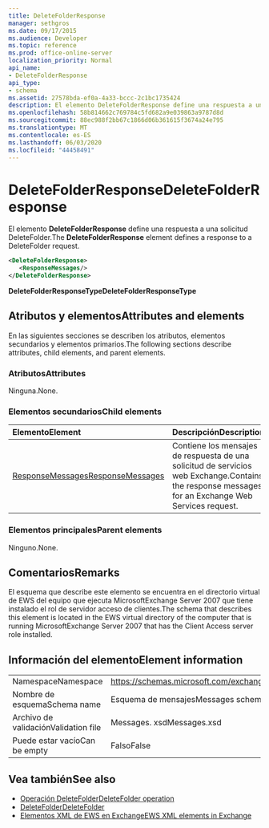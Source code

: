 ```yaml
---
title: DeleteFolderResponse
manager: sethgros
ms.date: 09/17/2015
ms.audience: Developer
ms.topic: reference
ms.prod: office-online-server
localization_priority: Normal
api_name:
- DeleteFolderResponse
api_type:
- schema
ms.assetid: 27578bda-ef0a-4a33-bccc-2c1bc1735424
description: El elemento DeleteFolderResponse define una respuesta a una solicitud DeleteFolder.
ms.openlocfilehash: 58b814662c769784c5fd682a9e039863a9787d8d
ms.sourcegitcommit: 88ec988f2bb67c1866d06b361615f3674a24e795
ms.translationtype: MT
ms.contentlocale: es-ES
ms.lasthandoff: 06/03/2020
ms.locfileid: "44458491"
---
```

# <a name="deletefolderresponse"></a><span data-ttu-id="5d52c-103">DeleteFolderResponse</span><span class="sxs-lookup"><span data-stu-id="5d52c-103">DeleteFolderResponse</span></span>

<span data-ttu-id="5d52c-104">El elemento **DeleteFolderResponse** define una respuesta a una solicitud DeleteFolder.</span><span class="sxs-lookup"><span data-stu-id="5d52c-104">The **DeleteFolderResponse** element defines a response to a DeleteFolder request.</span></span> 
  
```xml
<DeleteFolderResponse>
   <ResponseMessages/>
</DeleteFolderResponse>
```

 <span data-ttu-id="5d52c-105">**DeleteFolderResponseType**</span><span class="sxs-lookup"><span data-stu-id="5d52c-105">**DeleteFolderResponseType**</span></span>
## <a name="attributes-and-elements"></a><span data-ttu-id="5d52c-106">Atributos y elementos</span><span class="sxs-lookup"><span data-stu-id="5d52c-106">Attributes and elements</span></span>

<span data-ttu-id="5d52c-107">En las siguientes secciones se describen los atributos, elementos secundarios y elementos primarios.</span><span class="sxs-lookup"><span data-stu-id="5d52c-107">The following sections describe attributes, child elements, and parent elements.</span></span>
  
### <a name="attributes"></a><span data-ttu-id="5d52c-108">Atributos</span><span class="sxs-lookup"><span data-stu-id="5d52c-108">Attributes</span></span>

<span data-ttu-id="5d52c-109">Ninguna.</span><span class="sxs-lookup"><span data-stu-id="5d52c-109">None.</span></span>
  
### <a name="child-elements"></a><span data-ttu-id="5d52c-110">Elementos secundarios</span><span class="sxs-lookup"><span data-stu-id="5d52c-110">Child elements</span></span>

|<span data-ttu-id="5d52c-111">**Elemento**</span><span class="sxs-lookup"><span data-stu-id="5d52c-111">**Element**</span></span>|<span data-ttu-id="5d52c-112">**Descripción**</span><span class="sxs-lookup"><span data-stu-id="5d52c-112">**Description**</span></span>|
|:-----|:-----|
|[<span data-ttu-id="5d52c-113">ResponseMessages</span><span class="sxs-lookup"><span data-stu-id="5d52c-113">ResponseMessages</span></span>](responsemessages.md) <br/> |<span data-ttu-id="5d52c-114">Contiene los mensajes de respuesta de una solicitud de servicios web Exchange.</span><span class="sxs-lookup"><span data-stu-id="5d52c-114">Contains the response messages for an Exchange Web Services request.</span></span>  <br/> |
   
### <a name="parent-elements"></a><span data-ttu-id="5d52c-115">Elementos principales</span><span class="sxs-lookup"><span data-stu-id="5d52c-115">Parent elements</span></span>

<span data-ttu-id="5d52c-116">Ninguno.</span><span class="sxs-lookup"><span data-stu-id="5d52c-116">None.</span></span>
  
## <a name="remarks"></a><span data-ttu-id="5d52c-117">Comentarios</span><span class="sxs-lookup"><span data-stu-id="5d52c-117">Remarks</span></span>

<span data-ttu-id="5d52c-118">El esquema que describe este elemento se encuentra en el directorio virtual de EWS del equipo que ejecuta MicrosoftExchange Server 2007 que tiene instalado el rol de servidor acceso de clientes.</span><span class="sxs-lookup"><span data-stu-id="5d52c-118">The schema that describes this element is located in the EWS virtual directory of the computer that is running MicrosoftExchange Server 2007 that has the Client Access server role installed.</span></span>
  
## <a name="element-information"></a><span data-ttu-id="5d52c-119">Información del elemento</span><span class="sxs-lookup"><span data-stu-id="5d52c-119">Element information</span></span>

|||
|:-----|:-----|
|<span data-ttu-id="5d52c-120">Namespace</span><span class="sxs-lookup"><span data-stu-id="5d52c-120">Namespace</span></span>  <br/> |https://schemas.microsoft.com/exchange/services/2006/messages  <br/> |
|<span data-ttu-id="5d52c-121">Nombre de esquema</span><span class="sxs-lookup"><span data-stu-id="5d52c-121">Schema name</span></span>  <br/> |<span data-ttu-id="5d52c-122">Esquema de mensajes</span><span class="sxs-lookup"><span data-stu-id="5d52c-122">Messages schema</span></span>  <br/> |
|<span data-ttu-id="5d52c-123">Archivo de validación</span><span class="sxs-lookup"><span data-stu-id="5d52c-123">Validation file</span></span>  <br/> |<span data-ttu-id="5d52c-124">Messages. xsd</span><span class="sxs-lookup"><span data-stu-id="5d52c-124">Messages.xsd</span></span>  <br/> |
|<span data-ttu-id="5d52c-125">Puede estar vacío</span><span class="sxs-lookup"><span data-stu-id="5d52c-125">Can be empty</span></span>  <br/> |<span data-ttu-id="5d52c-126">Falso</span><span class="sxs-lookup"><span data-stu-id="5d52c-126">False</span></span>  <br/> |
   
## <a name="see-also"></a><span data-ttu-id="5d52c-127">Vea también</span><span class="sxs-lookup"><span data-stu-id="5d52c-127">See also</span></span>

- [<span data-ttu-id="5d52c-128">Operación DeleteFolder</span><span class="sxs-lookup"><span data-stu-id="5d52c-128">DeleteFolder operation</span></span>](deletefolder-operation.md) 
- [<span data-ttu-id="5d52c-129">DeleteFolder</span><span class="sxs-lookup"><span data-stu-id="5d52c-129">DeleteFolder</span></span>](deletefolder.md)
- [<span data-ttu-id="5d52c-130">Elementos XML de EWS en Exchange</span><span class="sxs-lookup"><span data-stu-id="5d52c-130">EWS XML elements in Exchange</span></span>](ews-xml-elements-in-exchange.md)

